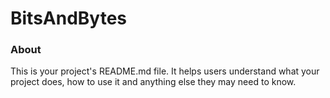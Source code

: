 BitsAndBytes
============

### About

This is your project's README.md file. It helps users understand what your
project does, how to use it and anything else they may need to know.